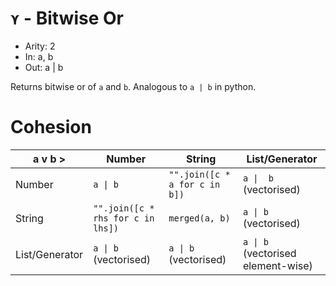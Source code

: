 # `⋎` - Bitwise Or

- Arity: 2
- In: a, b
- Out: a | b

Returns bitwise or of `a` and `b`. Analogous to `a | b` in python.

# Cohesion

| a v          b > | Number                            | String                        | List/Generator                     |
|------------------|-----------------------------------|-------------------------------|------------------------------------|
| Number           | `a \| b`                          | `"".join([c * a for c in b])` | `a \|  b` (vectorised)             |
| String           | `"".join([c * rhs for c in lhs])` | `merged(a, b)`                | `a \| b` (vectorised)              |
| List/Generator   | `a \| b` (vectorised)             | `a \| b` (vectorised)         | `a \| b` (vectorised element-wise) |
